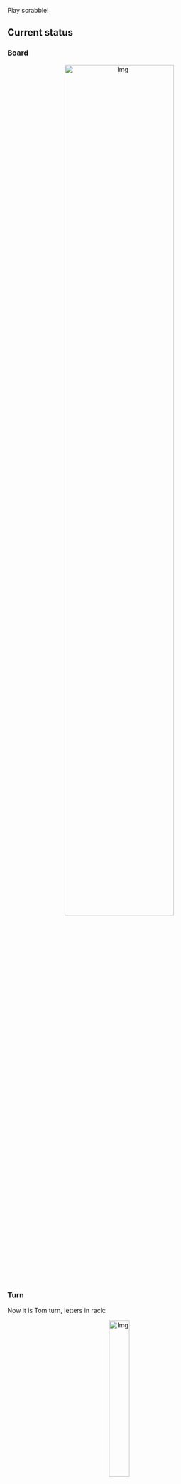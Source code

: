 
Play scrabble!
## Current status
### Board
<p align="center">
<img src="https://raw.githubusercontent.com/radosz99/radosz99/main/board.png" width=70% alt="Img"/>
    </p>
    
### Turn
Now it is Tom turn, letters in rack:
<p align="center">
<img src="https://raw.githubusercontent.com/radosz99/radosz99/main/rack.png" width=30% alt="Img"/>
</p>

### Game score
| Id | Player name | Points |
  | - | - | - |  
|0 | Tom | 68
|1 | Jerry | 48
## Make the move
Make the move and insert the letters by creating an [issue](https://github.com/radosz99/radosz99/issues/new?title=scrabble%7Cmove%7C7%3AA%3ARIDE&body=Just+push+%27Submit+new+issue%27+or+update+with+your+move.) according to the rules or...

## Possibly best moves  
Are you sure? :smiling_imp: :smiling_imp: :smiling_imp:
<details>
  <summary>Spoiler warning!</summary>
  
  | Id | Move | Issue link | Points |
  | - | - | - | - |  
|1| 8:B:browny | [scrabble&#124;move&#124;8:B:browny](https://github.com/radosz99/radosz99/issues/new?title=scrabble%7Cmove%7C8%3AB%3Abrowny&body=Just+push+%27Submit+new+issue%27+or+update+with+your+move.) | 15 
|2| 8:C:briny | [scrabble&#124;move&#124;8:C:briny](https://github.com/radosz99/radosz99/issues/new?title=scrabble%7Cmove%7C8%3AC%3Abriny&body=Just+push+%27Submit+new+issue%27+or+update+with+your+move.) | 13 
|3| 8:B:briony | [scrabble&#124;move&#124;8:B:briony](https://github.com/radosz99/radosz99/issues/new?title=scrabble%7Cmove%7C8%3AB%3Abriony&body=Just+push+%27Submit+new+issue%27+or+update+with+your+move.) | 12 
|4| 9:D:worm | [scrabble&#124;move&#124;9:D:worm](https://github.com/radosz99/radosz99/issues/new?title=scrabble%7Cmove%7C9%3AD%3Aworm&body=Just+push+%27Submit+new+issue%27+or+update+with+your+move.) | 11 
|5| 8:D:wiry | [scrabble&#124;move&#124;8:D:wiry](https://github.com/radosz99/radosz99/issues/new?title=scrabble%7Cmove%7C8%3AD%3Awiry&body=Just+push+%27Submit+new+issue%27+or+update+with+your+move.) | 10 
|6| 8:D:nowy | [scrabble&#124;move&#124;8:D:nowy](https://github.com/radosz99/radosz99/issues/new?title=scrabble%7Cmove%7C8%3AD%3Anowy&body=Just+push+%27Submit+new+issue%27+or+update+with+your+move.) | 10 
|7| 8:D:winy | [scrabble&#124;move&#124;8:D:winy](https://github.com/radosz99/radosz99/issues/new?title=scrabble%7Cmove%7C8%3AD%3Awiny&body=Just+push+%27Submit+new+issue%27+or+update+with+your+move.) | 10 
|8| 9:D:borm | [scrabble&#124;move&#124;9:D:borm](https://github.com/radosz99/radosz99/issues/new?title=scrabble%7Cmove%7C9%3AD%3Aborm&body=Just+push+%27Submit+new+issue%27+or+update+with+your+move.) | 10 
|9| 9:D:brim | [scrabble&#124;move&#124;9:D:brim](https://github.com/radosz99/radosz99/issues/new?title=scrabble%7Cmove%7C9%3AD%3Abrim&body=Just+push+%27Submit+new+issue%27+or+update+with+your+move.) | 10 
|10| 6:M:xi | [scrabble&#124;move&#124;6:M:xi](https://github.com/radosz99/radosz99/issues/new?title=scrabble%7Cmove%7C6%3AM%3Axi&body=Just+push+%27Submit+new+issue%27+or+update+with+your+move.) | 9 
</details>
    
## Latest moves

| Id | Type | Move / Letters to replace | Created words / New letters | Date | Points | Player | Who |
| - | - | - | - | - | - | - | - |
|5| INSERT | G:7:lym | ['LYM'] | 11/25/2022, 18:45:37 | 12 | Jerry | [radosz99](github.com/radosz99) |
|4| INSERT | M:4:hex | ['HEX'] | 11/25/2022, 18:37:14 | 21 | Tom | [radosz99](github.com/radosz99) |
|3| INSERT | I:6:jeer | ['JEER'] | 11/25/2022, 18:31:18 | 20 | Jerry | [radosz99](github.com/radosz99) |
|2| INSERT | 5:J:file | ['FILE'] | 11/25/2022, 17:36:44 | 15 | Tom | [radosz99](github.com/radosz99) |
|1| INSERT | K:4:viral | ['VIRAL'] | 11/25/2022, 12:10:00 | 16 | Jerry | [radosz99](github.com/radosz99) |
|0| INSERT | 7:G:leeway | ['LEEWAY'] | 11/25/2022, 12:08:53 | 32 | Tom | [radosz99](github.com/radosz99) |